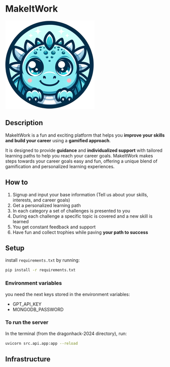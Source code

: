 # MakeItWork

![Logo](./src/media/logo_small.png)

## Description

MakeItWork is a fun and exciting platform that helps you **improve your skills and build your career** using a **gamified approach**.

It is designed to provide **guidance** and **individualized support** with tailored learning paths to help you reach your career goals.
MakeItWork makes steps towards your career goals easy and fun, offering a unique blend of gamification and personalized learning experiences.


## How to

1. Signup and input your base information (Tell us about your skills, interests, and career goals)
2. Get a personalized learning path
3. In each category a set of challenges is presented to you
4. During each challenge a specific topic is covered and a new skill is learned
5. You get constant feedback and support
6. Have fun and collect trophies while paving **your path to success**

## Setup

install `requirements.txt` by running:
```bash
pip install -r requirements.txt
```

### Environment variables
you need the next keys stored in the environment variables:
- GPT_API_KEY
- MONGODB_PASSWORD

### To run the server
In the terminal (from the dragonhack-2024 directory), run:

```bash
uvicorn src.api.app:app --reload
```



## Infrastructure
